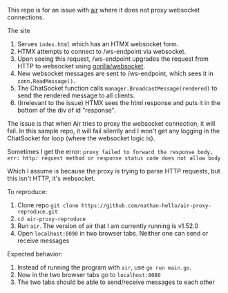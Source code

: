 This repo is for an issue with [air](https://github.com/cosmtrek/air/) where it does not proxy websocket connections.

The site
1. Serves `index.html` which has an HTMX websocket form.
2. HTMX attempts to connect to /ws-endpoint via websocket.
3. Upon seeing this request, /ws-endpoint upgrades the request from HTTP to websocket using [gorilla/websocket](https://github.com/gorilla/websocket).
4. New websocket messages are sent to /ws-endpoint, which sees it in `conn.ReadMessage()`.
5. The ChatSocket function calls `manager.BroadcastMessage(rendered)` to send the rendered message to all clients.
6. (Irrelevant to the issue) HTMX sees the html response and puts it in the bottom of the div of id "response".

The issue is that when Air tries to proxy the websocket connection, it will fail. In this sample repo, it will fail
silently and I won't get any logging in the ChatSocket for loop (where the websocket logic is).

Sometimes I get the error:
`proxy failed to forward the response body, err: http: request method or response status code does not allow body`

Which I assume is because the proxy is trying to parse HTTP requests, but this isn't HTTP, it's websocket.

To reproduce:
1. Clone repo `git clone https://github.com/nathan-hello/air-proxy-reproduce.git`
2. `cd air-proxy-reproduce`
3. Run `air`. The version of air that I am currently running is v1.52.0
4. Open `localhost:8090` in two browser tabs. Neither one can send or receive messages

Expected behavior:
1. Instead of running the program with `air`, use `go run main.go`.
2. Now in the two browser tabs go to `localhost:8080`
3. The two tabs should be able to send/receive messages to each other
